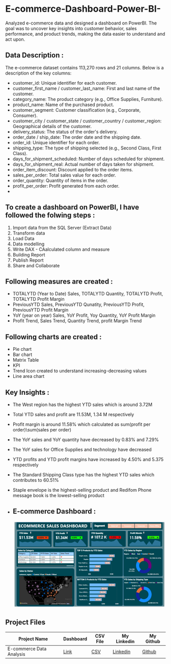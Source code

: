 # E-commerce-Dashboard-Power-BI-
Analyzed e-commerce data and designed a dashboard on PowerBI. The goal was to uncover key insights into customer behavior, sales performance, and product trends, making the data easier to understand and act upon.

## Data Description :
The e-commerce dataset contains 113,270 rows and 21 columns. Below is a description of the key columns:

* customer_id: Unique identifier for each customer.
* customer_first_name / customer_last_name: First and last name of the customer.
* category_name: The product category (e.g., Office Supplies, Furniture).
* product_name: Name of the purchased product.
* customer_segment: Customer classification (e.g., Corporate, Consumer).
* customer_city / customer_state / customer_country / customer_region: Geographical details of the customer.
* delivery_status: The status of the order's delivery.
* order_date / ship_date: The order date and the shipping date.
* order_id: Unique identifier for each order.
* shipping_type: The type of shipping selected (e.g., Second Class, First Class).
* days_for_shipment_scheduled: Number of days scheduled for shipment.
* days_for_shipment_real: Actual number of days taken for shipment.
* order_item_discount: Discount applied to the order items.
* sales_per_order: Total sales value for each order.
* order_quantity: Quantity of items in the order.
* profit_per_order: Profit generated from each order.
* 
## To create a dashboard on PowerBI, I have followed the folwing steps :
1) Import data from the SQL Server (Extract Data)
2) Transform data
3) Load Data
4) Data modelling
5) Write DAX - CAalculated column and measure
6) Building Report
7) Publish Report
8) Share and Collaborate

## Following measures are created :
* TOTALYTD (Year to Date) Sales, TOTALYTD Quantity, TOTALYTD Profit, TOTALYTD Profit Margin
* PreviousYTD Sales, PreviousYTD Qunatity, PreviousYTD Profit, PreviousYTD Profit Margin
* YoY (year on year) Sales, YoY Profit, Yoy Quantity, YoY Profit Margin
* Profit Trend, Sales Trend, Quantity Trend, profit Margin Trend

## Following charts are created :
* Pie chart
* Bar chart
* Matrix Table
* KPI
* Trend Icon created to understand increasing-decreasing values
* Line area chart

## Key Insights :
* The West region has the highest YTD sales which is around 3.72M
* Total YTD sales and profit are 11.53M, 1.34 M respectively
* Profit margin is around 11.58% which calculated as sum(profit per order)\sum(sales per order)
* The YoY sales and YoY quantity have decreased by 0.83% and 7.29%
* The YoY sales for Office Supplies and technology have decreased
* YTD profits and YTD profit margins have increased by 4.50% and 5.375 respectively
* The Standard Shipping Class type has the highest YTD sales which contributes to 60.51%
* Staple envelope is the highest-selling product and Redifom Phone message book is the lowest-selling product

* ## E-commerce Dashboard :

  <img src = "https://github.com/shubhammeshram01/E-commerce-Dashboard-Power-BI-/blob/main/Dashboard%20Screeshot.png">

## Project Files
|Project Name| Dashboard | CSV File | My Linkedin | My Github |
|-|-|-|-|-|
|E-commerce Data Analysis| [Link](https://github.com/shubhammeshram01/E-commerce-Dashboard-Power-BI-/blob/main/Dashboard%20Screeshot.png) | [CSV](https://github.com/shubhammeshram01/E-commerce-Dashboard-Power-BI-/blob/main/ecommerce_data.csv) | [Linkedin](https://www.linkedin.com/in/shubhammeshram01/) | [Github](https://github.com/shubhammeshram01) |
